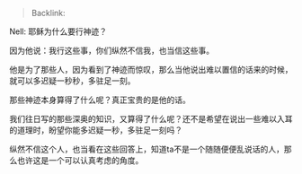 > Backlink:

Nell: 耶稣为什么要行神迹？

因为他说：我行这些事，你们纵然不信我，也当信这些事。

他是为了那些人，因为看到了神迹而惊叹，那么当他说出难以置信的话来的时候，就可以多迟疑一秒秒，多驻足一刻。

那些神迹本身算得了什么呢？真正宝贵的是他的话。

我们往日写的那些深奥的知识，又算得了什么呢？还不是希望在说出一些难以入耳的道理时，盼望你能多迟疑一秒，多驻足一刻吗？

纵然不信这个人，也当看在这些回答上，知道ta不是一个随随便便乱说话的人，那么也许这是一个可以认真考虑的角度。

